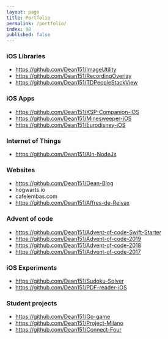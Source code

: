 ```yaml
---
layout: page
title: Portfolio
permalink: /portfolio/
index: 98
published: false
---
```


### iOS Libraries

- https://github.com/Dean151/ImageUtility
- https://github.com/Dean151/RecordingOverlay
- https://github.com/Dean151/TDPeopleStackView

### iOS Apps

- https://github.com/Dean151/KSP-Companion-iOS
- https://github.com/Dean151/Minesweeper-iOS
- https://github.com/Dean151/Eurodisney-iOS

### Internet of Things

- https://github.com/Dean151/Aln-NodeJs

### Websites

- https://github.com/Dean151/Dean-Blog
- hogwarts.io
- cafelembas.com
- https://github.com/Dean151/Affres-de-Reivax

### Advent of code

- https://github.com/Dean151/Advent-of-code-Swift-Starter
- https://github.com/Dean151/Advent-of-code-2019
- https://github.com/Dean151/Advent-of-code-2018
- https://github.com/Dean151/Advent-of-code-2017

### iOS Experiments

- https://github.com/Dean151/Sudoku-Solver
- https://github.com/Dean151/PDF-reader-iOS

### Student projects

- https://github.com/Dean151/Go-game
- https://github.com/Dean151/Project-Milano
- https://github.com/Dean151/Connect-Four

